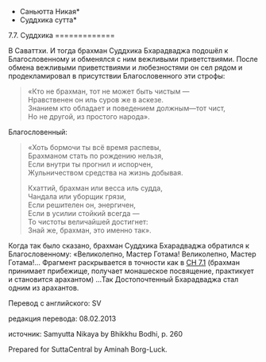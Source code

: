* Саньютта Никая*
* Суддхика сутта*

7\.7\. Суддхика
\=\=\=\=\=\=\=\=\=\=\=\=\=

В Саваттхи\. И тогда брахман Суддхика Бхарадваджа подошёл к Благословенному и обменялся с ним вежливыми приветствиями\. После обмена вежливыми приветствиями и любезностями он сел рядом и продекламировал в присутствии Благословенного эти строфы:

> «Кто не брахман, тот не может быть чистым —  
> Нравственен он иль суров же в аскезе\.  
> Знанием кто обладает и поведением должным—тот чист,  
> Но не другой, из простого народа»\.

Благословенный:
> «Хоть бормочи ты всё время распевы,  
> Брахманом стать по рождению нельзя,  
> Если внутри ты прогнил и испорчен,  
> Жульничеством средства на жизнь добывая\.  
>   
> Кхаттий, брахман или весса иль судда,  
> Чандала или уборщик грязи,  
> Если решителен он, энергичен,  
> Если в усилии стойкий всегда —  
> То чистоты величайшей достигнет:  
> Знай же, брахман, это именно так»\.

Когда так было сказано, брахман Суддхика Бхарадваджа обратился к Благословенному: «Великолепно, Мастер Готама\! Великолепно, Мастер Готама\!… Фрагмент раскрывается в точности как в [СН 7\.1](/sn7\.1/ru/sv) \(брахман принимает прибежище, получает монашеское посвящение, практикует и становится арахантом\) …Так Достопочтенный Бхарадваджа стал одним из арахантов\.

Перевод с английского: SV

редакция перевода: 08\.02\.2013

источник: Samyutta Nikaya by Bhikkhu Bodhi, p\. 260

Prepared for SuttaCentral by Aminah Borg\-Luck\.